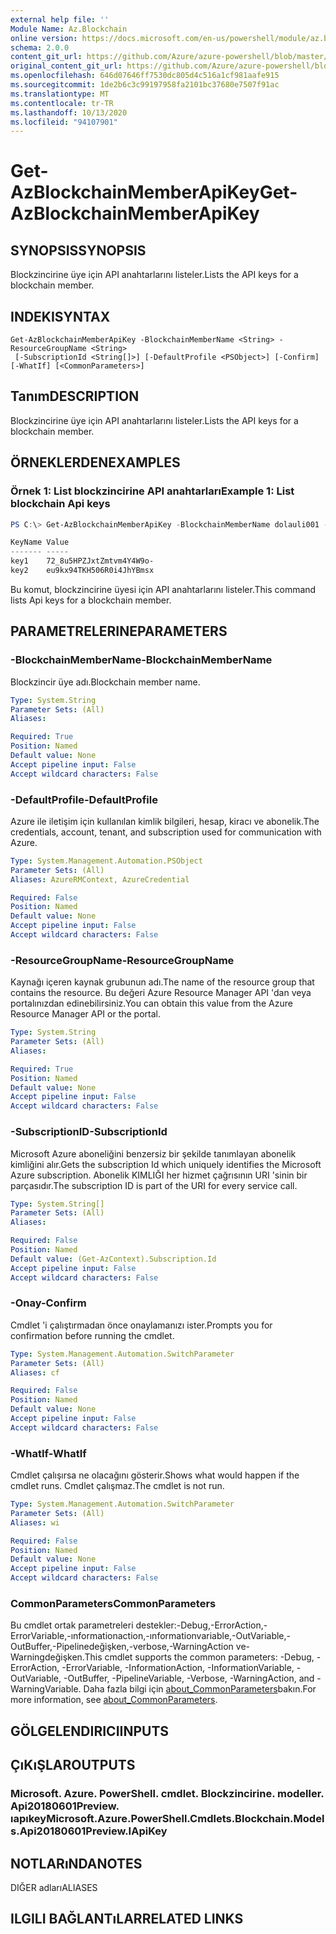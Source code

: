 ```yaml
---
external help file: ''
Module Name: Az.Blockchain
online version: https://docs.microsoft.com/en-us/powershell/module/az.blockchain/get-azblockchainmemberapikey
schema: 2.0.0
content_git_url: https://github.com/Azure/azure-powershell/blob/master/src/Blockchain/help/Get-AzBlockchainMemberApiKey.md
original_content_git_url: https://github.com/Azure/azure-powershell/blob/master/src/Blockchain/help/Get-AzBlockchainMemberApiKey.md
ms.openlocfilehash: 646d07646ff7530dc805d4c516a1cf981aafe915
ms.sourcegitcommit: 1de2b6c3c99197958fa2101bc37680e7507f91ac
ms.translationtype: MT
ms.contentlocale: tr-TR
ms.lasthandoff: 10/13/2020
ms.locfileid: "94107901"
---
```

# <span data-ttu-id="cdc32-101">Get-AzBlockchainMemberApiKey</span><span class="sxs-lookup"><span data-stu-id="cdc32-101">Get-AzBlockchainMemberApiKey</span></span>

## <span data-ttu-id="cdc32-102">SYNOPSIS</span><span class="sxs-lookup"><span data-stu-id="cdc32-102">SYNOPSIS</span></span>
<span data-ttu-id="cdc32-103">Blockzincirine üye için API anahtarlarını listeler.</span><span class="sxs-lookup"><span data-stu-id="cdc32-103">Lists the API keys for a blockchain member.</span></span>

## <span data-ttu-id="cdc32-104">INDEKI</span><span class="sxs-lookup"><span data-stu-id="cdc32-104">SYNTAX</span></span>

```
Get-AzBlockchainMemberApiKey -BlockchainMemberName <String> -ResourceGroupName <String>
 [-SubscriptionId <String[]>] [-DefaultProfile <PSObject>] [-Confirm] [-WhatIf] [<CommonParameters>]
```

## <span data-ttu-id="cdc32-105">Tanım</span><span class="sxs-lookup"><span data-stu-id="cdc32-105">DESCRIPTION</span></span>
<span data-ttu-id="cdc32-106">Blockzincirine üye için API anahtarlarını listeler.</span><span class="sxs-lookup"><span data-stu-id="cdc32-106">Lists the API keys for a blockchain member.</span></span>

## <span data-ttu-id="cdc32-107">ÖRNEKLERDEN</span><span class="sxs-lookup"><span data-stu-id="cdc32-107">EXAMPLES</span></span>

### <span data-ttu-id="cdc32-108">Örnek 1: List blockzincirine API anahtarları</span><span class="sxs-lookup"><span data-stu-id="cdc32-108">Example 1: List blockchain Api keys</span></span>
```powershell
PS C:\> Get-AzBlockchainMemberApiKey -BlockchainMemberName dolauli001 -ResourceGroupName testgroup

KeyName Value
------- -----
key1    72_8u5HPZJxtZmtvm4Y4W9o-
key2    eu9kx94TKH506R0i4JhYBmsx
```

<span data-ttu-id="cdc32-109">Bu komut, blockzincirine üyesi için API anahtarlarını listeler.</span><span class="sxs-lookup"><span data-stu-id="cdc32-109">This command lists Api keys for a blockchain member.</span></span>

## <span data-ttu-id="cdc32-110">PARAMETRELERINE</span><span class="sxs-lookup"><span data-stu-id="cdc32-110">PARAMETERS</span></span>

### <span data-ttu-id="cdc32-111">-BlockchainMemberName</span><span class="sxs-lookup"><span data-stu-id="cdc32-111">-BlockchainMemberName</span></span>
<span data-ttu-id="cdc32-112">Blockzincir üye adı.</span><span class="sxs-lookup"><span data-stu-id="cdc32-112">Blockchain member name.</span></span>

```yaml
Type: System.String
Parameter Sets: (All)
Aliases:

Required: True
Position: Named
Default value: None
Accept pipeline input: False
Accept wildcard characters: False
```

### <span data-ttu-id="cdc32-113">-DefaultProfile</span><span class="sxs-lookup"><span data-stu-id="cdc32-113">-DefaultProfile</span></span>
<span data-ttu-id="cdc32-114">Azure ile iletişim için kullanılan kimlik bilgileri, hesap, kiracı ve abonelik.</span><span class="sxs-lookup"><span data-stu-id="cdc32-114">The credentials, account, tenant, and subscription used for communication with Azure.</span></span>

```yaml
Type: System.Management.Automation.PSObject
Parameter Sets: (All)
Aliases: AzureRMContext, AzureCredential

Required: False
Position: Named
Default value: None
Accept pipeline input: False
Accept wildcard characters: False
```

### <span data-ttu-id="cdc32-115">-ResourceGroupName</span><span class="sxs-lookup"><span data-stu-id="cdc32-115">-ResourceGroupName</span></span>
<span data-ttu-id="cdc32-116">Kaynağı içeren kaynak grubunun adı.</span><span class="sxs-lookup"><span data-stu-id="cdc32-116">The name of the resource group that contains the resource.</span></span>
<span data-ttu-id="cdc32-117">Bu değeri Azure Resource Manager API 'dan veya portalınızdan edinebilirsiniz.</span><span class="sxs-lookup"><span data-stu-id="cdc32-117">You can obtain this value from the Azure Resource Manager API or the portal.</span></span>

```yaml
Type: System.String
Parameter Sets: (All)
Aliases:

Required: True
Position: Named
Default value: None
Accept pipeline input: False
Accept wildcard characters: False
```

### <span data-ttu-id="cdc32-118">-SubscriptionID</span><span class="sxs-lookup"><span data-stu-id="cdc32-118">-SubscriptionId</span></span>
<span data-ttu-id="cdc32-119">Microsoft Azure aboneliğini benzersiz bir şekilde tanımlayan abonelik kimliğini alır.</span><span class="sxs-lookup"><span data-stu-id="cdc32-119">Gets the subscription Id which uniquely identifies the Microsoft Azure subscription.</span></span>
<span data-ttu-id="cdc32-120">Abonelik KIMLIĞI her hizmet çağrısının URI 'sinin bir parçasıdır.</span><span class="sxs-lookup"><span data-stu-id="cdc32-120">The subscription ID is part of the URI for every service call.</span></span>

```yaml
Type: System.String[]
Parameter Sets: (All)
Aliases:

Required: False
Position: Named
Default value: (Get-AzContext).Subscription.Id
Accept pipeline input: False
Accept wildcard characters: False
```

### <span data-ttu-id="cdc32-121">-Onay</span><span class="sxs-lookup"><span data-stu-id="cdc32-121">-Confirm</span></span>
<span data-ttu-id="cdc32-122">Cmdlet 'i çalıştırmadan önce onaylamanızı ister.</span><span class="sxs-lookup"><span data-stu-id="cdc32-122">Prompts you for confirmation before running the cmdlet.</span></span>

```yaml
Type: System.Management.Automation.SwitchParameter
Parameter Sets: (All)
Aliases: cf

Required: False
Position: Named
Default value: None
Accept pipeline input: False
Accept wildcard characters: False
```

### <span data-ttu-id="cdc32-123">-WhatIf</span><span class="sxs-lookup"><span data-stu-id="cdc32-123">-WhatIf</span></span>
<span data-ttu-id="cdc32-124">Cmdlet çalışırsa ne olacağını gösterir.</span><span class="sxs-lookup"><span data-stu-id="cdc32-124">Shows what would happen if the cmdlet runs.</span></span>
<span data-ttu-id="cdc32-125">Cmdlet çalışmaz.</span><span class="sxs-lookup"><span data-stu-id="cdc32-125">The cmdlet is not run.</span></span>

```yaml
Type: System.Management.Automation.SwitchParameter
Parameter Sets: (All)
Aliases: wi

Required: False
Position: Named
Default value: None
Accept pipeline input: False
Accept wildcard characters: False
```

### <span data-ttu-id="cdc32-126">CommonParameters</span><span class="sxs-lookup"><span data-stu-id="cdc32-126">CommonParameters</span></span>
<span data-ttu-id="cdc32-127">Bu cmdlet ortak parametreleri destekler:-Debug,-ErrorAction,-ErrorVariable,-ınformationaction,-ınformationvariable,-OutVariable,-OutBuffer,-Pipelinedeğişken,-verbose,-WarningAction ve-Warningdeğişken.</span><span class="sxs-lookup"><span data-stu-id="cdc32-127">This cmdlet supports the common parameters: -Debug, -ErrorAction, -ErrorVariable, -InformationAction, -InformationVariable, -OutVariable, -OutBuffer, -PipelineVariable, -Verbose, -WarningAction, and -WarningVariable.</span></span> <span data-ttu-id="cdc32-128">Daha fazla bilgi için [about_CommonParameters](http://go.microsoft.com/fwlink/?LinkID=113216)bakın.</span><span class="sxs-lookup"><span data-stu-id="cdc32-128">For more information, see [about_CommonParameters](http://go.microsoft.com/fwlink/?LinkID=113216).</span></span>

## <span data-ttu-id="cdc32-129">GÖLGELENDIRICI</span><span class="sxs-lookup"><span data-stu-id="cdc32-129">INPUTS</span></span>

## <span data-ttu-id="cdc32-130">ÇıKıŞLAR</span><span class="sxs-lookup"><span data-stu-id="cdc32-130">OUTPUTS</span></span>

### <span data-ttu-id="cdc32-131">Microsoft. Azure. PowerShell. cmdlet. Blockzincirine. modeller. Api20180601Preview. ıapıkey</span><span class="sxs-lookup"><span data-stu-id="cdc32-131">Microsoft.Azure.PowerShell.Cmdlets.Blockchain.Models.Api20180601Preview.IApiKey</span></span>

## <span data-ttu-id="cdc32-132">NOTLARıNDA</span><span class="sxs-lookup"><span data-stu-id="cdc32-132">NOTES</span></span>

<span data-ttu-id="cdc32-133">DIĞER adları</span><span class="sxs-lookup"><span data-stu-id="cdc32-133">ALIASES</span></span>

## <span data-ttu-id="cdc32-134">ILGILI BAĞLANTıLAR</span><span class="sxs-lookup"><span data-stu-id="cdc32-134">RELATED LINKS</span></span>

